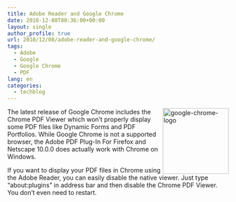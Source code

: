 ```yaml
---
title: Adobe Reader and Google Chrome
date: 2010-12-08T00:36:00+00:00
layout: single
author_profile: true
url: 2010/12/08/adobe-reader-and-google-chrome/
tags:
  - Adobe
  - Google
  - Google Chrome
  - PDF
lang: en
categories: 
  - techblog
---
```

[<img title="google-chrome-logo" border="0" alt="google-chrome-logo" align="right" src="http://lh4.ggpht.com/_vaUVXcmC3OI/TP7ME5rWs5I/AAAAAAAADdc/oguej2glUu0/google-chrome-logo_thumb%5B1%5D.png?imgmax=800" width="150" height="150" />](http://lh4.ggpht.com/_vaUVXcmC3OI/TP7MCkVbQ2I/AAAAAAAADdY/SMiiC3diMfg/s1600-h/google-chrome-logo%5B3%5D.png)The latest release of Google Chrome includes the Chrome PDF Viewer which won’t properly display some PDF files like Dynamic Forms and PDF Portfolios. While Google Chrome is not a supported browser, the Adobe PDF Plug-In For Firefox and Netscape 10.0.0 does actually work with Chrome on Windows.

If you want to display your PDF files in Chrome using the Adobe Reader, you can easily disable the native viewer. Just type “about:plugins” in address bar and then disable the Chrome PDF Viewer. You don’t even need to restart.